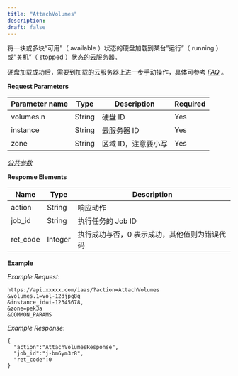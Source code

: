 ```yaml
---
title: "AttachVolumes"
description: 
draft: false
---
```




将一块或多块“可用”（ available ）状态的硬盘加载到某台”运行”（ running ） 或”关机”（ stopped ）状态的云服务器。

硬盘加载成功后，需要到加载的云服务器上进一步手动操作，具体可参考 [_FAQ_](../../../faq/index.html#faq) 。

**Request Parameters**

| Parameter name | Type | Description | Required |
| --- | --- | --- | --- |
| volumes.n | String | 硬盘 ID | Yes |
| instance | String | 云服务器 ID | Yes |
| zone | String | 区域 ID，注意要小写 | Yes |

[_公共参数_](../../../parameters/)

**Response Elements**

| Name | Type | Description |
| --- | --- | --- |
| action | String | 响应动作 |
| job_id | String | 执行任务的 Job ID |
| ret_code | Integer | 执行成功与否，0 表示成功，其他值则为错误代码 |

**Example**

_Example Request_:

```
https://api.xxxxx.com/iaas/?action=AttachVolumes
&volumes.1=vol-12djpg8q
&instance_id=i-12345678,
&zone=pek3a
&COMMON_PARAMS
```

_Example Response_:

```
{
  "action":"AttachVolumesResponse",
  "job_id":"j-bm6ym3r8",
  "ret_code":0
}
```
